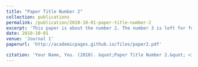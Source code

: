 ```yaml
---
title: "Paper Title Number 2"
collection: publications
permalink: /publication/2010-10-01-paper-title-number-2
excerpt: 'This paper is about the number 2. The number 3 is left for future work.'
date: 2010-10-01
venue: 'Journal 1'
paperurl: 'http://academicpages.github.io/files/paper2.pdf'

citation: 'Your Name, You. (2010). &quot;Paper Title Number 2.&quot; <i>Journal 1</i>. 1(2).'
---
```


